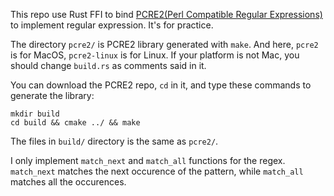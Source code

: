 This repo use Rust FFI to bind [PCRE2(Perl Compatible Regular Expressions)](https://github.com/PCRE2Project/pcre2)
to implement regular expression. It's for practice.

The directory `pcre2/` is PCRE2 library generated with `make`.
And here, `pcre2` is for MacOS, `pcre2-linux` is for Linux.
If your platform is not Mac, you should change `build.rs` as comments said in it.

You can download the PCRE2 repo, `cd` in it, and type these commands to generate the library:

```shell
mkdir build
cd build && cmake ../ && make
```

The files in `build/` directory is the same as `pcre2/`.

I only implement `match_next` and `match_all` functions for the regex.
`match_next` matches the next occurence of the pattern, while `match_all` matches all the occurences.
